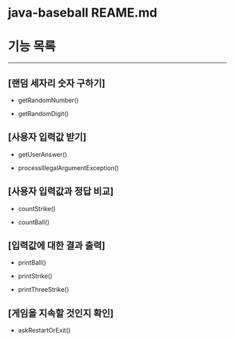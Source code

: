# java-baseball REAME.md

# 기능 목록

---

## [랜덤 세자리 숫자 구하기]

- getRandomNumber()

- getRandomDigit()

## [사용자 입력값 받기]

- getUserAnswer()

- processIllegalArgumentException()

## [사용자 입력값과 정답 비교]

- countStrike()

- countBall()

## [입력값에 대한 결과 출력]

- printBall()

- printStrike()

- printThreeStrike()

## [게임을 지속할 것인지 확인]

- askRestartOrExit()